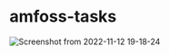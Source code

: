 # amfoss-tasks



![Screenshot from 2022-11-12 19-18-24](https://user-images.githubusercontent.com/116826044/201477979-9b9f4595-4a2e-452d-881c-8f6048872847.png)
